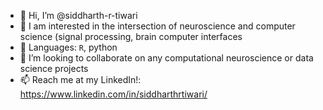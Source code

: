 - 👋 Hi, I’m @siddharth-r-tiwari
- 👀 I am interested in the intersection of neuroscience and computer science (signal processing, brain computer interfaces
- 🌱 Languages: `R`, python
- 💞️ I’m looking to collaborate on any computational neuroscience or data science projects
- 📫 Reach me at my LinkedIn!: https://www.linkedin.com/in/siddharthrtiwari/  

<!---
siddharth-r-tiwari/siddharth-r-tiwari is a ✨ special ✨ repository because its `README.md` (this file) appears on your GitHub profile.
You can click the Preview link to take a look at your changes.
--->
